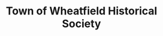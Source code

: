 ---
layout: repo
title: "Town of Wheatfield Historical Society"
id: 21564
permalink: repos/21564/
---